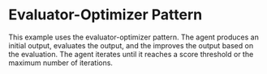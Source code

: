 # Evaluator-Optimizer Pattern

This example uses the evaluator-optimizer pattern.  The agent produces an initial output, evaluates the output, and the improves the output based on the evaluation.  The agent iterates until it reaches a score threshold or the maximum number of iterations.
